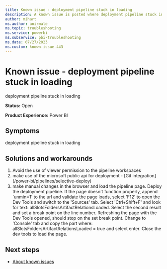 ```yaml
---
title: Known issue - deployment pipeline stuck in loading
description: A known issue is posted where deployment pipeline stuck in loading
author: mihart
ms.author: anirmale
ms.topic: troubleshooting  
ms.service: powerbi
ms.subservice: pbi-troubleshooting 
ms.date: 07/27/2023
ms.custom: known-issue-443
---
```


# Known issue - deployment pipeline stuck in loading
deployment pipeline stuck in loading

**Status:** Open

**Product Experience:** Power BI

## Symptoms
deployment pipeline stuck in loading

## Solutions and workarounds

1. Avoid the use of viewer permission to the pipeline workspaces
2. make use of the microsoft public api for deployment - [Git integration] (/power-bi/pipelines/selective-deploy)
3. make manual changes in the browser and load the pipeline page. Deploy the deployment pipeline. If the page doesn't function properly, append 'unmin=1' to the url and validate the page loads, select 'F12' to open the Dev Tools and switch to the 'Sources' tab. Select 'Ctrl+Shift+F' and look for text: allSlotsFoldersArtifactRelationsLoaded. Select the second result and set a break point on the line number. Refreshing the page with the Dev Tools opened, should stop on the set break point. Change to 'Console' tab and copy the part where: allSlotsFoldersArtifactRelationsLoaded = true and select enter. Close the dev tools to load the page.

## Next steps

- [About known issues](https://support.fabric.microsoft.com/known-issues)
